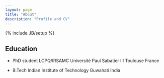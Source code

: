 ```yaml
---
layout: page
title: "About"
description: "Profile and CV"
---
```

{% include JB/setup %}

Education
----------

* PhD student LCPQ/IRSAMC
  Université Paul Sabatier III
  Toulouse France

* B.Tech
  Indian Institute of Technology
  Guwahati India
